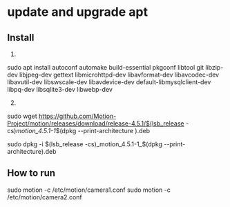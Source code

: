 # update and upgrade apt
## Install 
1. 
sudo apt install autoconf automake build-essential pkgconf libtool git libzip-dev libjpeg-dev gettext libmicrohttpd-dev libavformat-dev libavcodec-dev libavutil-dev libswscale-dev libavdevice-dev default-libmysqlclient-dev libpq-dev libsqlite3-dev libwebp-dev

2. 
sudo wget https://github.com/Motion-Project/motion/releases/download/release-4.5.1/$(lsb_release -cs)_motion_4.5.1-1_$(dpkg --print-architecture
).deb

sudo dpkg -i $(lsb_release -cs)_motion_4.5.1-1_$(dpkg --print-architecture).deb


## How to run

sudo motion -c /etc/motion/camera1.conf
sudo motion -c /etc/motion/camera2.conf
